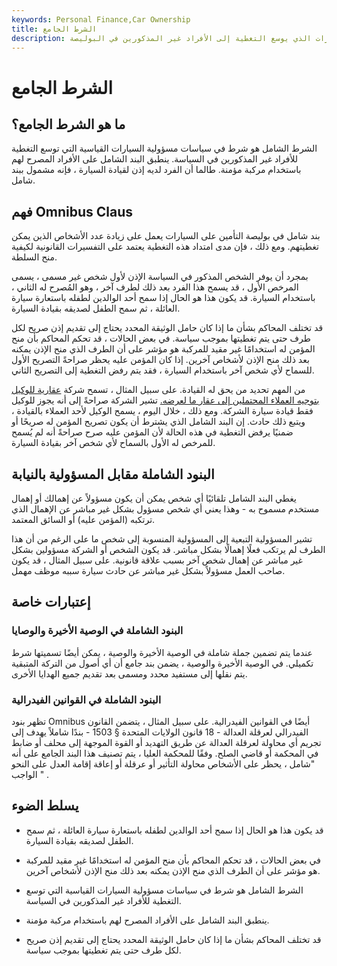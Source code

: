 ```yaml
---
keywords: Personal Finance,Car Ownership
title: الشرط الجامع
description: الشرط الشامل هو بند بوليصة تأمين مسؤولية السيارات الذي يوسع التغطية إلى الأفراد غير المذكورين في البوليصة.
---
```


# الشرط الجامع
## ما هو الشرط الجامع؟

الشرط الشامل هو شرط في سياسات مسؤولية السيارات القياسية التي توسع التغطية للأفراد غير المذكورين في السياسة. ينطبق البند الشامل على الأفراد المصرح لهم باستخدام مركبة مؤمنة. طالما أن الفرد لديه إذن لقيادة السيارة ، فإنه مشمول ببند شامل.

## فهم Omnibus Claus

بند شامل في بوليصة التأمين على السيارات يعمل على زيادة عدد الأشخاص الذين يمكن تغطيتهم. ومع ذلك ، فإن مدى امتداد هذه التغطية يعتمد على التفسيرات القانونية لكيفية منح السلطة.

بمجرد أن يوفر الشخص المذكور في السياسة الإذن لأول شخص غير مسمى ، يسمى المرخص الأول ، قد يسمح هذا الفرد بعد ذلك لطرف آخر ، وهو المُصرح له الثاني ، باستخدام السيارة. قد يكون هذا هو الحال إذا سمح أحد الوالدين لطفله باستعارة سيارة العائلة ، ثم سمح الطفل لصديقه بقيادة السيارة.

قد تختلف المحاكم بشأن ما إذا كان حامل الوثيقة المحدد يحتاج إلى تقديم إذن صريح لكل طرف حتى يتم تغطيتها بموجب سياسة. في بعض الحالات ، قد تحكم المحاكم بأن منح المؤمن له استخدامًا غير مقيد للمركبة هو مؤشر على أن الطرف الذي منح الإذن يمكنه بعد ذلك منح الإذن لأشخاص آخرين. إذا كان المؤمن عليه يحظر صراحةً التصريح الأول للسماح لأي شخص آخر باستخدام السيارة ، فقد يتم رفض التغطية إلى التصريح الثاني.

من المهم تحديد من يحق له القيادة. على سبيل المثال ، تسمح شركة [عقارية للوكيل بتوجيه العملاء المحتملين إلى عقار ما لعرضه.](/realestate) تشير الشركة صراحةً إلى أنه يجوز للوكيل فقط قيادة سيارة الشركة. ومع ذلك ، خلال اليوم ، يسمح الوكيل لأحد العملاء بالقيادة ، ويتبع ذلك حادث. إن البند الشامل الذي يشترط أن يكون تصريح المؤمن له صريحًا أو ضمنيًا يرفض التغطية في هذه الحالة لأن المؤمن عليه صرح صراحةً أنه لم يُسمح للمرخص له الأول بالسماح لأي شخص آخر بقيادة السيارة.

## البنود الشاملة مقابل المسؤولية بالنيابة

يغطي البند الشامل تلقائيًا أي شخص يمكن أن يكون مسؤولاً عن إهمالك أو إهمال مستخدم مسموح به - وهذا يعني أي شخص مسؤول بشكل غير مباشر عن الإهمال الذي ترتكبه (المؤمن عليه) أو السائق المعتمد.

تشير المسؤولية التبعية إلى المسؤولية المنسوبة إلى شخص ما على الرغم من أن هذا الطرف لم يرتكب فعلًا إهمالًا بشكل مباشر. قد يكون الشخص أو الشركة مسؤولين بشكل غير مباشر عن إهمال شخص آخر بسبب علاقة قانونية. على سبيل المثال ، قد يكون صاحب العمل مسؤولاً بشكل غير مباشر عن حادث سيارة سببه موظف مهمل.

## إعتبارات خاصة

### البنود الشاملة في الوصية الأخيرة والوصايا

عندما يتم تضمين جملة شاملة في الوصية الأخيرة والوصية ، يمكن أيضًا تسميتها شرط تكميلي. في الوصية الأخيرة والوصية ، يضمن بند جامع أن أي أصول من التركة المتبقية يتم نقلها إلى مستفيد محدد ومسمى بعد تقديم جميع الهدايا الأخرى.

### البنود الشاملة في القوانين الفيدرالية

تظهر بنود Omnibus أيضًا في القوانين الفيدرالية. على سبيل المثال ، يتضمن القانون الفيدرالي لعرقلة العدالة - 18 قانون الولايات المتحدة § 1503 - بندًا شاملاً يهدف إلى تجريم أي محاولة لعرقلة العدالة عن طريق التهديد أو القوة الموجهة إلى محلف أو ضابط في المحكمة أو قاضي الصلح. وفقًا للمحكمة العليا ، يتم تصنيف هذا البند الجامع على أنه "شامل ، يحظر على الأشخاص محاولة التأثير أو عرقلة أو إعاقة إقامة العدل على النحو الواجب " .

## يسلط الضوء

- قد يكون هذا هو الحال إذا سمح أحد الوالدين لطفله باستعارة سيارة العائلة ، ثم سمح الطفل لصديقه بقيادة السيارة.

- في بعض الحالات ، قد تحكم المحاكم بأن منح المؤمن له استخدامًا غير مقيد للمركبة هو مؤشر على أن الطرف الذي منح الإذن يمكنه بعد ذلك منح الإذن لأشخاص آخرين.

- الشرط الشامل هو شرط في سياسات مسؤولية السيارات القياسية التي توسع التغطية للأفراد غير المذكورين في السياسة.

- ينطبق البند الشامل على الأفراد المصرح لهم باستخدام مركبة مؤمنة.

- قد تختلف المحاكم بشأن ما إذا كان حامل الوثيقة المحدد يحتاج إلى تقديم إذن صريح لكل طرف حتى يتم تغطيتها بموجب سياسة.

